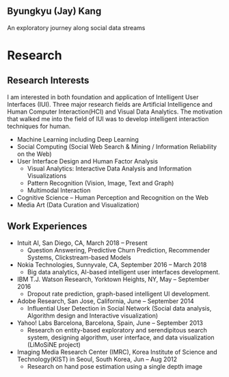 Byungkyu (Jay) Kang
---

An exploratory journey along social data streams

# Research

## Research Interests
I am interested in both foundation and application of Intelligent User Interfaces (IUI). Three major research fields are Artificial Intelligence and Human Computer Interaction(HCI) and Visual Data Analytics.  The motivation that walked me into the field of IUI was to develop intelligent interaction techniques for human.

* Machine Learning including Deep Learning
* Social Computing (Social Web Search & Mining / Information Reliability on the Web)
* User Interface Design and Human Factor Analysis
    - Visual Analytics: Interactive Data Analysis and Information Visualizations
    - Pattern Recognition (Vision, Image, Text and Graph)
    - Multimodal Interaction
* Cognitive Science – Human Perception and Recognition on the Web
* Media Art (Data Curation and Visualization)


## Work Experiences

* Intuit AI, San Diego, CA, March 2018 – Present
    - Question Answering, Predictive Churn Prediction, Recommender Systems, Clickstream-based Models
* Nokia Technologies, Sunnyvale, CA, September 2016 – March 2018
    - Big data analytics, AI-based intelligent user interfaces development.
* IBM T.J. Watson Research, Yorktown Heights, NY, May – September 2016
    - Dropout rate prediction, graph-based intelligent UI development.
* Adobe Research, San Jose, California, June – September 2014
    - Influential User Detection in Social Network (Social data analysis, Algorithm design and Interactive visualization)
* Yahoo! Labs Barcelona, Barcelona, Spain, June – September 2013
    - Research on entity-based exploratory and serendipitous search system, designing algorithm, user interface, and data visualization (LiMoSiNE project)
* Imaging Media Research Center (IMRC), Korea Institute of Science and Technology(KIST) in Seoul, South Korea, Jun – Aug 2012
    - Research on hand pose estimation using a single depth image
